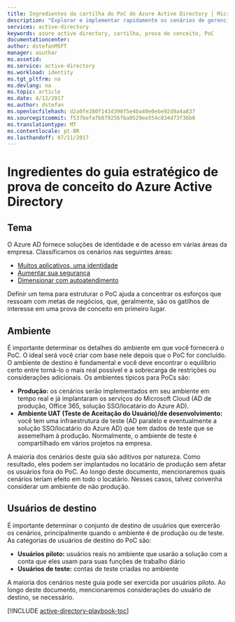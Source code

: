 ```yaml
---
title: Ingredientes da cartilha do PoC do Azure Active Directory | Microsoft Docs
description: "Explorar e implementar rapidamente os cenários de gerenciamento de identidades e acesso"
services: active-directory
keywords: azure active directory, cartilha, prova de conceito, PoC
documentationcenter: 
author: dstefanMSFT
manager: asuthar
ms.assetid: 
ms.service: active-directory
ms.workload: identity
ms.tgt_pltfrm: na
ms.devlang: na
ms.topic: article
ms.date: 4/12/2017
ms.author: dstefan
ms.openlocfilehash: d2a0fe280f143d390f5e4ba40e0ebe92d8a4a837
ms.sourcegitcommit: f537befafb079256fba0529ee554c034d73f36b0
ms.translationtype: MT
ms.contentlocale: pt-BR
ms.lasthandoff: 07/11/2017
---
```

# <a name="azure-active-directory-proof-of-concept-playbook-ingredients"></a>Ingredientes do guia estratégico de prova de conceito do Azure Active Directory 

## <a name="theme"></a>Tema
O Azure AD fornece soluções de identidade e de acesso em várias áreas da empresa. Classificamos os cenários nas seguintes áreas: 

* [Muitos aplicativos, uma identidade](active-directory-playbook-implementation.md#theme---lots-of-apps-one-identity) 
* [Aumentar sua segurança](active-directory-playbook-implementation.md#theme---increase-your-security) 
* [Dimensionar com autoatendimento](active-directory-playbook-implementation.md#theme---scale-with-self-service) 

Definir um tema para estruturar o PoC ajuda a concentrar os esforços que ressoam com metas de negócios, que, geralmente, são os gatilhos de interesse em uma prova de conceito em primeiro lugar. 

## <a name="environment"></a>Ambiente

É importante determinar os detalhes do ambiente em que você fornecerá o PoC. O ideal será você criar com base nele depois que o PoC for concluído. O ambiente de destino é fundamental e você deve encontrar o equilíbrio certo entre torná-lo o mais real possível e a sobrecarga de restrições ou considerações adicionais. Os ambientes típicos para PoCs são:
* **Produção:** os cenários serão implementados em seu ambiente em tempo real e já implantaram os serviços do Microsoft Cloud (AD de produção, Office 365, solução SSO/locatário do Azure AD). 
* **Ambiente UAT (Teste de Aceitação do Usuário)/de desenvolvimento:** você tem uma infraestrutura de teste (AD paralelo e eventualmente a solução SSO/locatário do Azure AD) que tem dados de teste que se assemelham à produção. Normalmente, o ambiente de teste é compartilhado em vários projetos na empresa.

A maioria dos cenários deste guia são aditivos por natureza. Como resultado, eles podem ser implantados no locatário de produção sem afetar os usuários fora do PoC. Ao longo deste documento, mencionaremos quais cenários teriam efeito em todo o locatário. Nesses casos, talvez convenha considerar um ambiente de não produção. 


## <a name="target-users"></a>Usuários de destino

É importante determinar o conjunto de destino de usuários que exercerão os cenários, principalmente quando o ambiente é de produção ou de teste. As categorias de usuários de destino do PoC são:
* **Usuários piloto:** usuários reais no ambiente que usarão a solução com a conta que eles usam para suas funções de trabalho diário
* **Usuários de teste:** contas de teste criadas no ambiente 

A maioria dos cenários neste guia pode ser exercida por usuários piloto. Ao longo deste documento, mencionaremos considerações do usuário de destino, se necessário.


[!INCLUDE [active-directory-playbook-toc](../../includes/active-directory-playbook-steps.md)]